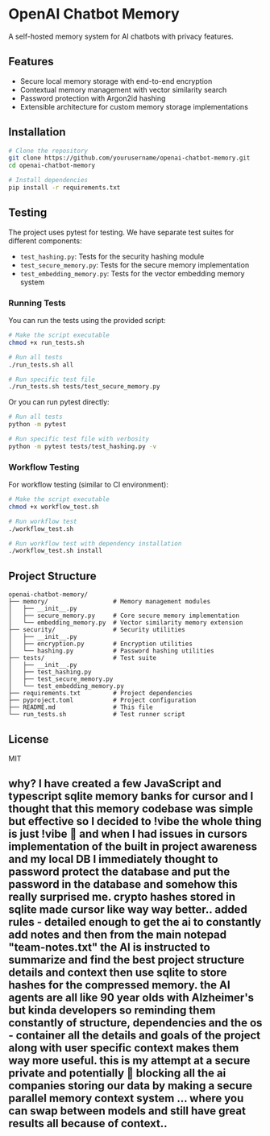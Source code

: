 # OpenAI Chatbot Memory

A self-hosted memory system for AI chatbots with privacy features.

## Features

- Secure local memory storage with end-to-end encryption
- Contextual memory management with vector similarity search
- Password protection with Argon2id hashing
- Extensible architecture for custom memory storage implementations

## Installation

```bash
# Clone the repository
git clone https://github.com/yourusername/openai-chatbot-memory.git
cd openai-chatbot-memory

# Install dependencies
pip install -r requirements.txt
```

## Testing

The project uses pytest for testing. We have separate test suites for different components:

- `test_hashing.py`: Tests for the security hashing module
- `test_secure_memory.py`: Tests for the secure memory implementation
- `test_embedding_memory.py`: Tests for the vector embedding memory system

### Running Tests

You can run the tests using the provided script:

```bash
# Make the script executable
chmod +x run_tests.sh

# Run all tests
./run_tests.sh all

# Run specific test file
./run_tests.sh tests/test_secure_memory.py
```

Or you can run pytest directly:

```bash
# Run all tests
python -m pytest

# Run specific test file with verbosity
python -m pytest tests/test_hashing.py -v
```

### Workflow Testing

For workflow testing (similar to CI environment):

```bash
# Make the script executable
chmod +x workflow_test.sh

# Run workflow test
./workflow_test.sh

# Run workflow test with dependency installation
./workflow_test.sh install
```

## Project Structure

```
openai-chatbot-memory/
├── memory/                  # Memory management modules
│   ├── __init__.py
│   ├── secure_memory.py     # Core secure memory implementation
│   └── embedding_memory.py  # Vector similarity memory extension
├── security/                # Security utilities
│   ├── __init__.py
│   ├── encryption.py        # Encryption utilities
│   └── hashing.py           # Password hashing utilities
├── tests/                   # Test suite
│   ├── __init__.py
│   ├── test_hashing.py
│   ├── test_secure_memory.py
│   └── test_embedding_memory.py
├── requirements.txt         # Project dependencies
├── pyproject.toml           # Project configuration
├── README.md                # This file
└── run_tests.sh             # Test runner script
```
 

## License

MIT

## why? I have created a few JavaScript and typescript sqlite memory banks for cursor and I thought that this memory codebase was simple but effective so I decided to !vibe the whole thing is just !vibe 🐸 and when I had issues in cursors implementation of the built in project awareness and my local DB I immediately thought to password protect the database and put the password in the database and somehow this really surprised me. crypto hashes stored in sqlite made cursor like way way better.. added rules - detailed enough to get the ai to constantly add notes and then from the main notepad "team-notes.txt" the AI is instructed to summarize and find the best project structure details and context then use sqlite to store hashes for the compressed memory. the AI agents are all like 90 year olds with Alzheimer's but kinda developers so reminding them constantly of structure, dependencies and the os - container all the details and goals of the project along with user specific context makes them way more useful. this is my attempt at a secure private and potentially 🐔 blocking all the ai companies storing our data by making a secure parallel memory context system ... where you can swap between models and still have great results all because of context.. 



